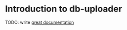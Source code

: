 # Introduction to db-uploader

TODO: write [great documentation](http://jacobian.org/writing/what-to-write/)
